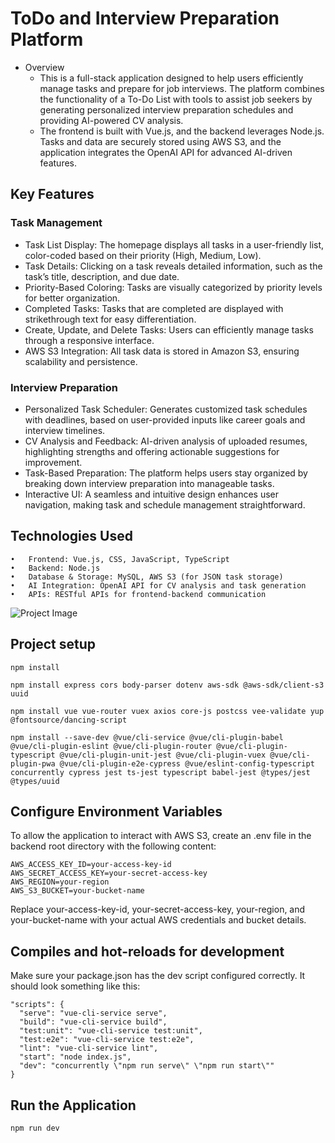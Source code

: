 # ToDo and Interview Preparation Platform

- Overview
  - This is a full-stack application designed to help users efficiently manage tasks and prepare for job interviews. The platform combines the functionality of a To-Do List with tools to assist job seekers by generating personalized interview preparation schedules and providing AI-powered CV analysis.
  - The frontend is built with Vue.js, and the backend leverages Node.js. Tasks and data are securely stored using AWS S3, and the application integrates the OpenAI API for advanced AI-driven features.
    
## Key Features

### Task Management
  - Task List Display: The homepage displays all tasks in a user-friendly list, color-coded based on their priority (High, Medium, Low).
  - Task Details: Clicking on a task reveals detailed information, such as the task’s title, description, and due date.
  - Priority-Based Coloring: Tasks are visually categorized by priority levels for better organization.
  - Completed Tasks: Tasks that are completed are displayed with strikethrough text for easy differentiation.
  - Create, Update, and Delete Tasks: Users can efficiently manage tasks through a responsive interface.
  - AWS S3 Integration: All task data is stored in Amazon S3, ensuring scalability and persistence.

### Interview Preparation
  - Personalized Task Scheduler: Generates customized task schedules with deadlines, based on user-provided inputs like career goals and interview timelines.
  - CV Analysis and Feedback: AI-driven analysis of uploaded resumes, highlighting strengths and offering actionable suggestions for improvement.
  - Task-Based Preparation: The platform helps users stay organized by breaking down interview preparation into manageable tasks.
  - Interactive UI: A seamless and intuitive design enhances user navigation, making task and schedule management straightforward.
    
## Technologies Used

	•	Frontend: Vue.js, CSS, JavaScript, TypeScript
	•	Backend: Node.js
	•	Database & Storage: MySQL, AWS S3 (for JSON task storage)
	•	AI Integration: OpenAI API for CV analysis and task generation
	•	APIs: RESTful APIs for frontend-backend communication
![Project Image](/project2.png)
## Project setup
```
npm install

npm install express cors body-parser dotenv aws-sdk @aws-sdk/client-s3 uuid

npm install vue vue-router vuex axios core-js postcss vee-validate yup @fontsource/dancing-script

npm install --save-dev @vue/cli-service @vue/cli-plugin-babel @vue/cli-plugin-eslint @vue/cli-plugin-router @vue/cli-plugin-typescript @vue/cli-plugin-unit-jest @vue/cli-plugin-vuex @vue/cli-plugin-pwa @vue/cli-plugin-e2e-cypress @vue/eslint-config-typescript concurrently cypress jest ts-jest typescript babel-jest @types/jest @types/uuid
```

## Configure Environment Variables

To allow the application to interact with AWS S3, create an .env file in the backend root directory with the following content:
```
AWS_ACCESS_KEY_ID=your-access-key-id
AWS_SECRET_ACCESS_KEY=your-secret-access-key
AWS_REGION=your-region
AWS_S3_BUCKET=your-bucket-name
```

Replace your-access-key-id, your-secret-access-key, your-region, and your-bucket-name with your actual AWS credentials and bucket details.


## Compiles and hot-reloads for development
Make sure your package.json has the dev script configured correctly. It should look something like this:
```
"scripts": {
  "serve": "vue-cli-service serve",
  "build": "vue-cli-service build",
  "test:unit": "vue-cli-service test:unit",
  "test:e2e": "vue-cli-service test:e2e",
  "lint": "vue-cli-service lint",
  "start": "node index.js", 
  "dev": "concurrently \"npm run serve\" \"npm run start\"" 
}
```
## Run the Application

```
npm run dev
```

